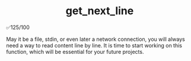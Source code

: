 <h1 align="center">
 get_next_line
</h1>

✅125/100

May it be a file, stdin, or even later a network connection, you will always need a way to read content line by line. It is time to start working on this function, which will be essential for your future projects.

